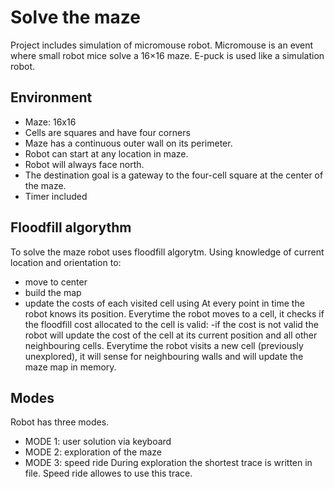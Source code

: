# Solve the maze
Project includes simulation of micromouse robot. Micromouse is an event where small robot mice solve a 16×16 maze. E-puck is used like a simulation robot.

## Environment
* Maze: 16x16
* Cells are squares and have four corners
* Maze has a continuous outer wall on its perimeter.
* Robot can start at any location in maze.
* Robot will always face north.
*  The destination goal is a gateway to the four-cell square at the center of the maze.
* Timer included 

## Floodfill algorythm 
To solve the maze robot uses floodfill algorytm. Using knowledge of current location and orientation to:
- move to center
- build the map
- update the costs of each visited cell using
At every point in time the robot knows its position.
Everytime the robot moves to a cell, it checks if the floodfill cost allocated to the cell is valid:
-if the cost is not valid the robot will update the cost of the cell at its current position and all other neighbouring cells.
Everytime the robot visits a new cell (previously unexplored), it will sense for neighbouring walls and will update the maze map in memory.

## Modes
Robot has three modes. 
- MODE 1: user solution via keyboard
- MODE 2:  exploration of the maze
- MODE 3: speed ride
During exploration the shortest trace is written in file. Speed ride allowes to use this trace.

